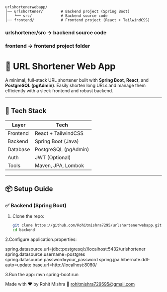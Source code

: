 ```
urlshortenerwebapp/
│── urlshortener/        # Backend project (Spring Boot)
│   └── src/             # Backend source code
│── frontend/            # Frontend project (React + TailwindCSS)
```

### **urlshortener/src → backend source code** 
### **frontend → frontend project folder**

# 🔗 URL Shortener Web App

A minimal, full-stack URL shortener built with **Spring Boot**, **React**, and **PostgreSQL (pgAdmin)**. Easily shorten long URLs and manage them efficiently with a sleek frontend and robust backend.

---

## 🚀 Tech Stack

| Layer      | Tech               |
|------------|--------------------|
| Frontend   | React + TailwindCSS |
| Backend    | Spring Boot (Java) |
| Database   | PostgreSQL (pgAdmin) |
| Auth       | JWT (Optional)     |
| Tools      | Maven, JPA, Lombok |

---

## 📦 Setup Guide

### ✅ Backend (Spring Boot)
1. Clone the repo:
   ```bash
   git clone https://github.com/Rohitmishra7295/urlshortenerwebapp.git
   cd backend

2.Configure application.properties:

spring.datasource.url=jdbc:postgresql://localhost:5432/urlshortener
spring.datasource.username=postgres
spring.datasource.password=your_password
spring.jpa.hibernate.ddl-auto=update
base.url=http://localhost:8080/

3.Run the app:
mvn spring-boot:run


Made with ❤️ by Rohit Mishra
📧 rohitmishra729595@gmail.com
